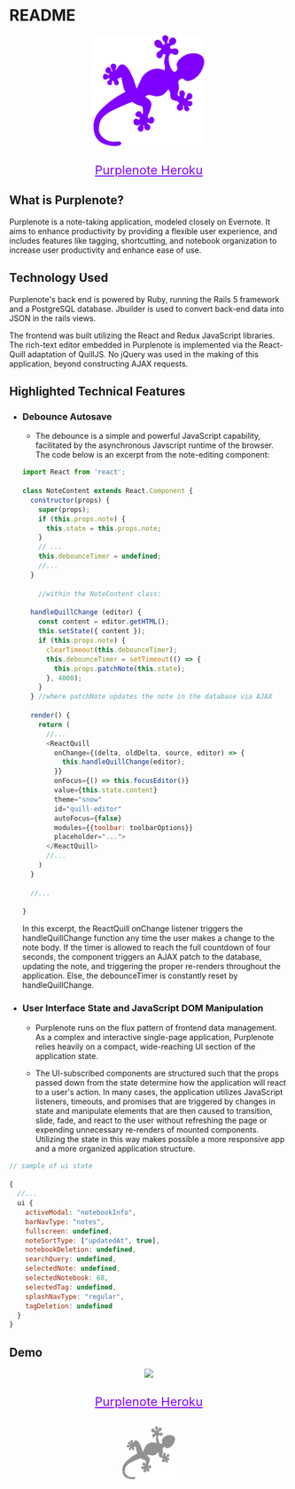 # README
<div style="display:flex;flex-direction:column;align-items:center;justify-content:center;">
<img src="https://raw.githubusercontent.com/milesmcleod/purplenote-images/master/purplenote_icon_purple2.png"/>
<a href="https://purplenote.herokuapp.com" style="margin-top:30px; font-size: 22px; color: #7f00ff;">Purplenote Heroku</a>
</div>

## What is Purplenote?

Purplenote is a note-taking application, modeled closely on Evernote. It aims to enhance productivity by providing a flexible user experience, and includes features like tagging, shortcutting, and notebook organization to increase user productivity and enhance ease of use.

## Technology Used

Purplenote's back end is powered by Ruby, running the Rails 5 framework and a PostgreSQL database. Jbuilder is used to convert back-end data into JSON in the rails views.

The frontend was built utilizing the React and Redux JavaScript libraries. The rich-text editor embedded in Purplenote is implemented via the React-Quill adaptation of QuillJS. No jQuery was used in the making of this application, beyond constructing AJAX requests.

## Highlighted Technical Features

* ### Debounce Autosave

  * The debounce is a simple and powerful JavaScript capability, facilitated by the asynchronous Javscript runtime of the browser. The code below is an excerpt from the note-editing component:

  ```JavaScript
  import React from 'react';

  class NoteContent extends React.Component {
    constructor(props) {
      super(props);
      if (this.props.note) {
        this.state = this.props.note;
      }
      // ...
      this.debounceTimer = undefined;
      //...
    }

      //within the NoteContent class:

    handleQuillChange (editor) {
      const content = editor.getHTML();
      this.setState({ content });
      if (this.props.note) {
        clearTimeout(this.debounceTimer);
        this.debounceTimer = setTimeout(() => {
          this.props.patchNote(this.state);
        }, 4000);
      }
    } //where patchNote updates the note in the database via AJAX

    render() {
      return (
        //...
        <ReactQuill
          onChange={(delta, oldDelta, source, editor) => {
            this.handleQuillChange(editor);
          }}
          onFocus={() => this.focusEditor()}
          value={this.state.content}
          theme="snow"
          id="quill-editor"
          autoFocus={false}
          modules={{toolbar: toolbarOptions}}
          placeholder="...">
        </ReactQuill>
        //...
      )
    }

    //...

  }

  ```


  In this excerpt, the ReactQuill onChange listener triggers the handleQuillChange function any time the user makes a change to the note body. If the timer is allowed to reach the full countdown of four seconds, the component triggers an AJAX patch to the database, updating the note, and triggering the proper re-renders throughout the application. Else, the debounceTimer is constantly reset by handleQuillChange.

* ### User Interface State and JavaScript DOM Manipulation

  * Purplenote runs on the flux pattern of frontend data management. As a complex and interactive single-page application, Purplenote relies heavily on a compact, wide-reaching UI section of the application state.

  * The UI-subscribed components are structured such that the props passed down from the state determine how the application will react to a user's action. In many cases, the application utilizes JavaScript listeners, timeouts, and promises that are triggered by changes in state and manipulate elements that are then caused to transition, slide, fade, and react to the user without refreshing the page or expending unnecessary re-renders of mounted components. Utilizing the state in this way makes possible a more responsive app and a more organized application structure.

```JavaScript
// sample of ui state

{
  //...
  ui {
    activeModal: "notebookInfo",
    barNavType: "notes",
    fullscreen: undefined,
    noteSortType: ["updatedAt", true],
    notebookDeletion: undefined,
    searchQuery: undefined,
    selectedNote: undefined,
    selectedNotebook: 68,
    selectedTag: undefined,
    splashNavType: "regular",
    tagDeletion: undefined
  }
}

```

## Demo

<div style="display:flex; align-items:center;justify-content:center;flex-direction:column;">
<img style="margin:0 auto;" src="https://media.giphy.com/media/xUOxf4ftMSPHFHplDO/giphy.gif"/>
</div>

<div style="display:flex;flex-direction:column;align-items:center; justify-content:center;">
<a href="https://purplenote.herokuapp.com" style="margin:30px 0; font-size: 22px; color: #7f00ff;">Purplenote Heroku</a>
<img style="margin:0 auto;" src="https://raw.githubusercontent.com/milesmcleod/purplenote-images/master/purplenote_icon2.png"/>
</div>
